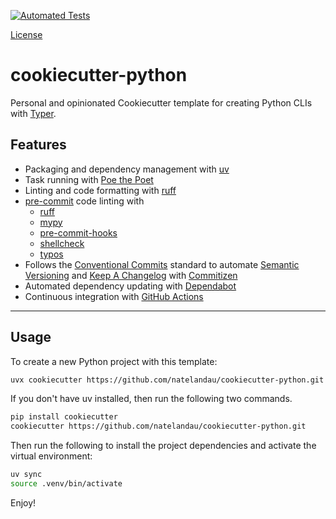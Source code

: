 [![Automated Tests](https://github.com/natelandau/cookiecutter-python/actions/workflows/main.yml/badge.svg)](https://github.com/natelandau/cookiecutter-python/actions/workflows/main.yml)

[License](https://github.com/natelandau/cookiecutter-python/blob/master/LICENSE)

# cookiecutter-python

Personal and opinionated Cookiecutter template for creating Python CLIs with [Typer](https://typer.tiangolo.com/).

## Features

-   Packaging and dependency management with [uv](https://github.com/astral-sh/uv)
-   Task running with [Poe the Poet](https://github.com/nat-n/poethepoet)
-   Linting and code formatting with [ruff](https://github.com/charliermarsh/ruff)
-   [pre-commit](https://pre-commit.com/) code linting with
    -   [ruff](https://github.com/charliermarsh/ruff)
    -   [mypy](https://github.com/python/mypy)
    -   [pre-commit-hooks](https://github.com/pre-commit/pre-commit-hooks)
    -   [shellcheck](https://github.com/koalaman/shellcheck)
    -   [typos](https://github.com/crate-ci/typos)
-   Follows the [Conventional Commits](https://www.conventionalcommits.org/) standard to automate [Semantic Versioning](https://semver.org/) and [Keep A Changelog](https://keepachangelog.com/) with [Commitizen](https://github.com/commitizen-tools/commitizen)
-   Automated dependency updating with [Dependabot](https://docs.github.com/en/code-security/supply-chain-security/keeping-your-dependencies-updated-automatically/about-dependabot-version-updates)
-   Continuous integration with [GitHub Actions](https://docs.github.com/en/actions)

---

## Usage

To create a new Python project with this template:

```bash
uvx cookiecutter https://github.com/natelandau/cookiecutter-python.git
```

If you don't have uv installed, then run the following two commands.

```bash
pip install cookiecutter
cookiecutter https://github.com/natelandau/cookiecutter-python.git
```

Then run the following to install the project dependencies and activate the virtual environment:

```bash
uv sync
source .venv/bin/activate
```

Enjoy!
